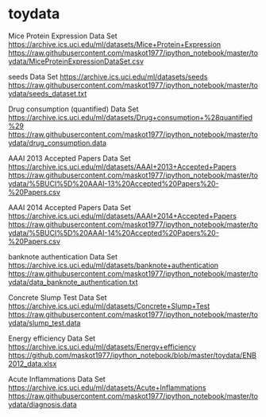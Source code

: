 # toydata

Mice Protein Expression Data Set 
https://archive.ics.uci.edu/ml/datasets/Mice+Protein+Expression
https://raw.githubusercontent.com/maskot1977/ipython_notebook/master/toydata/MiceProteinExpressionDataSet.csv

seeds Data Set 
https://archive.ics.uci.edu/ml/datasets/seeds
https://raw.githubusercontent.com/maskot1977/ipython_notebook/master/toydata/seeds_dataset.txt

Drug consumption (quantified) Data Set 
https://archive.ics.uci.edu/ml/datasets/Drug+consumption+%28quantified%29
https://raw.githubusercontent.com/maskot1977/ipython_notebook/master/toydata/drug_consumption.data

AAAI 2013 Accepted Papers Data Set 
https://archive.ics.uci.edu/ml/datasets/AAAI+2013+Accepted+Papers
https://raw.githubusercontent.com/maskot1977/ipython_notebook/master/toydata/%5BUCI%5D%20AAAI-13%20Accepted%20Papers%20-%20Papers.csv

AAAI 2014 Accepted Papers Data Set 
https://archive.ics.uci.edu/ml/datasets/AAAI+2014+Accepted+Papers
https://raw.githubusercontent.com/maskot1977/ipython_notebook/master/toydata/%5BUCI%5D%20AAAI-14%20Accepted%20Papers%20-%20Papers.csv

banknote authentication Data Set 
https://archive.ics.uci.edu/ml/datasets/banknote+authentication
https://raw.githubusercontent.com/maskot1977/ipython_notebook/master/toydata/data_banknote_authentication.txt

Concrete Slump Test Data Set 
https://archive.ics.uci.edu/ml/datasets/Concrete+Slump+Test
https://raw.githubusercontent.com/maskot1977/ipython_notebook/master/toydata/slump_test.data

Energy efficiency Data Set 
https://archive.ics.uci.edu/ml/datasets/Energy+efficiency
https://github.com/maskot1977/ipython_notebook/blob/master/toydata/ENB2012_data.xlsx

Acute Inflammations Data Set 
https://archive.ics.uci.edu/ml/datasets/Acute+Inflammations
https://raw.githubusercontent.com/maskot1977/ipython_notebook/master/toydata/diagnosis.data
